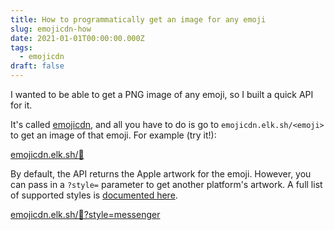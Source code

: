```yaml
---
title: How to programmatically get an image for any emoji
slug: emojicdn-how
date: 2021-01-01T00:00:00.000Z
tags:
  - emojicdn
draft: false
---
```

I wanted to be able to get a PNG image of any emoji, so I built a quick API for it. 

It's called [emojicdn](https://emojicdn.elk.sh), and all you have to do is go to `emojicdn.elk.sh/<emoji>` to get an image of that emoji. For example (try it!): 

[emojicdn.elk.sh/🐢](https://emojicdn.elk.sh/🐢)

By default, the API returns the Apple artwork for the emoji. However, you can pass in a `?style=` parameter to get another platform's artwork. A full list of supported styles is [documented here](https://github.com/benborgers/emojicdn#emoji-style). 

[emojicdn.elk.sh/🐢?style=messenger](https://emojicdn.elk.sh/🐢?style=messenger)